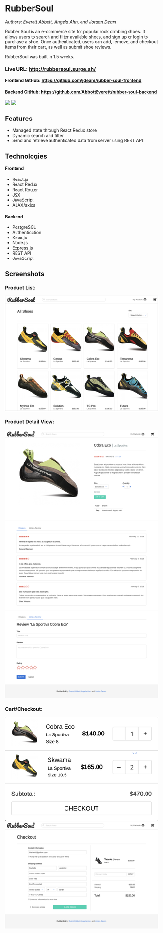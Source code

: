 # RubberSoul

*Authors: [Everett Abbott](https://github.com/AbbottEverett "Everett Abbott's GitHub"), [Angela Ahn](https://github.com/aahn84 "Angela Ahn's GitHub"), and [Jordan Deam](https://github.com/jdeam "Jordan Deam's GitHub")*


Rubber Soul is an e-commerce site for popular rock climbing shoes. It allows users to search and filter available shoes, and sign up or login to purchase a shoe. Once authenticated, users can add, remove, and checkout items from their cart, as well as submit shoe reviews.

RubberSoul was built in 1.5 weeks.


### Live URL: http://rubbersoul.surge.sh/
#### Frontend GitHub: https://github.com/jdeam/rubber-soul-frontend
#### Backend GitHub: https://github.com/AbbottEverett/rubber-soul-backend

<img src="screenshots/rubber_soul_search_filter.gif">
<img src="screenshots/rubber_soul_add_to_cart.gif">

## Features
- Managed state through React Redux store
- Dynamic search and filter
- Send and retrieve authenticated data from server using REST API

## Technologies
#### Frontend
- React.js
- React Redux
- React Router
- JSX
- JavaScript
- AJAX/axios

#### Backend
- PostgreSQL
- Authentication
- Knex.js
- Node.js
- Express.js
- REST API
- JavaScript

## Screenshots
### Product List:
![Product List Image](screenshots/rubber_soul_product_list.png)

### Product Detail View:
![Product Detail Image](screenshots/rubber_soul_product_detail.png)
![Product Reviews Image](screenshots/rubber_soul_product_reviews.png)
![Submit New Review Image](screenshots/rubber_soul_submit_review.png)

### Cart/Checkout:
![Cart Image](screenshots/rubber_soul_cart_dropdown.png)
![Checkout Image](screenshots/rubber_soul_checkout.png)
